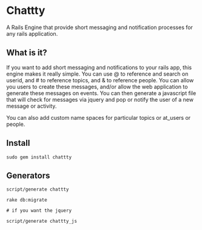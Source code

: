 # Chattty 

A Rails Engine that provide short messaging and notification processes for any rails application.

## What is it?

If you want to add short messaging and notifications to your rails app, this engine makes it really simple.  You can use @ to reference and search on userid, and # to reference topics, and & to reference people.  You can allow you users to create these messages, and/or allow the web application to generate these messages on events.  You can then generate a javascript file that will check for messages via jquery and pop or notify the user of a new message or activity.

You can also add custom name spaces for particular topics or at_users or people.

## Install

    sudo gem install chattty
    
## Generators

    script/generate chattty
    
    rake db:migrate
    
    # if you want the jquery
    
    script/generate chattty_js